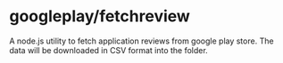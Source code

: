 # googleplay/fetchreview
A node.js utility to fetch application reviews from google play store. The data will be downloaded in CSV format into the folder.
